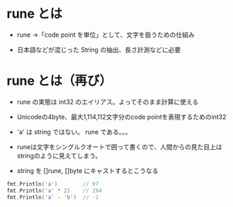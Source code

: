 # rune とは
* rune ->「code point を単位」として、文字を扱うための仕組み

* 日本語などが混じった String の抽出、長さ計測などに必要















# rune とは（再び）
* rune の実態は int32 のエイリアス。よってそのまま計算に使える
* Unicodeの4byte、最大1,114,112文字分のcode pointを表現するためのint32
* 'a' は string ではない。 rune である。。。
* runeは文字をシングルクオートで囲って書くので、人間からの見た目上はstringのように見えてしまう。


* string を []rune, []byte にキャストするとこうなる
```go
fmt.Println('a')        // 97
fmt.Println('a' * 2)    // 194
fmt.Println('a' - 'b')  // -1
```
